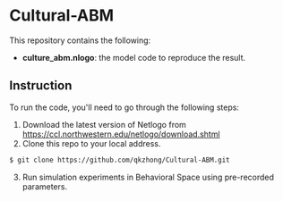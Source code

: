 # Cultural-ABM
This repository contains the following:
- **culture_abm.nlogo**: the model code to reproduce the result.
## Instruction
To run the code, you'll need to go through the following steps:
1.  Download the latest version of Netlogo from https://ccl.northwestern.edu/netlogo/download.shtml
2.  Clone this repo to your local address.
```sh
$ git clone https://github.com/qkzhong/Cultural-ABM.git
```
3. Run simulation experiments in Behavioral Space using pre-recorded parameters.
